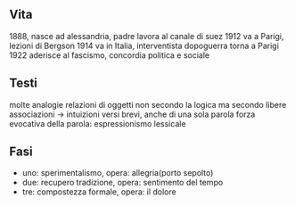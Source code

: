## Vita
1888, nasce ad alessandria, padre lavora al canale di suez
1912 va a Parigi, lezioni di Bergson
1914 va in Italia, interventista
dopoguerra torna a Parigi
1922 aderisce al fascismo, concordia politica e sociale

## Testi
molte analogie
relazioni di oggetti non secondo la logica ma secondo libere associazioni -> intuizioni
versi brevi, anche di una sola parola
forza evocativa della parola: espressionismo lessicale

## Fasi
- uno: sperimentalismo, opera: allegria(porto sepolto)
- due: recupero tradizione, opera: sentimento del tempo
- tre: compostezza formale, opera: il dolore
